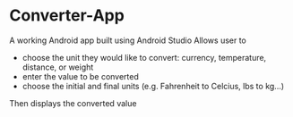 # Converter-App
A working Android app built using Android Studio 
Allows user to 
- choose the unit they would like to convert: currency, temperature, distance, or weight
- enter the value to be converted
- choose the initial and final units (e.g. Fahrenheit to Celcius, lbs to kg...)

Then displays the converted value
